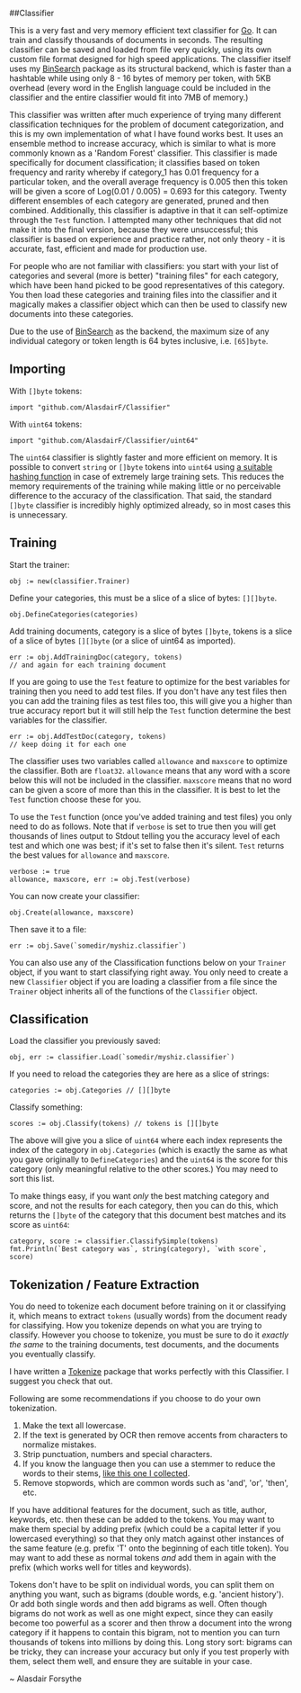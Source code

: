 ##Classifier

This is a very fast and very memory efficient text classifier for [Go](http://golang.org/). It can train and classify thousands of documents in seconds. The resulting classifier can be saved and loaded from file very quickly, using its own custom file format designed for high speed applications. The classifier itself uses my [BinSearch](http://github.com/AlasdairF/BinSearch) package as its structural backend, which is faster than a hashtable while using only 8 - 16 bytes of memory per token, with 5KB overhead (every word in the English language could be included in the classifier and the entire classifier would fit into 7MB of memory.)

This classifier was written after much experience of trying many different classification techniques for the problem of document categorization, and this is my own implementation of what I have found works best. It uses an ensemble method to increase accuracy, which is similar to what is more commonly known as a 'Random Forest' classifier. This classifier is made specifically for document classification; it classifies based on token frequency and rarity whereby if category_1 has 0.01 frequency for a particular token, and the overall average frequency is 0.005 then this token will be given a score of Log(0.01 / 0.005) = 0.693 for this category. Twenty different ensembles of each category are generated, pruned and then combined. Additionally, this classifier is adaptive in that it can self-optimize through the `Test` function. I attempted many other techniques that did not make it into the final version, because they were unsuccessful; this classifier is based on experience and practice rather, not only theory - it is accurate, fast, efficient and made for production use.

For people who are not familiar with classifiers: you start with your list of categories and several (more is better) "training files" for each category, which have been hand picked to be good representatives of this category. You then load these categories and training files into the classifier and it magically makes a classifier object which can then be used to classify new documents into these categories.

Due to the use of [BinSearch](http://github.com/AlasdairF/BinSearch) as the backend, the maximum size of any individual category or token length is 64 bytes inclusive, i.e. `[65]byte`.


## Importing

With `[]byte` tokens:

    import "github.com/AlasdairF/Classifier"
    
With `uint64` tokens:

    import "github.com/AlasdairF/Classifier/uint64"

The `uint64` classifier is slightly faster and more efficient on memory. It is possible to convert `string` or `[]byte` tokens into `uint64` using [a suitable hashing function](http://github.com/AlasdairF/Hash) in case of extremely large training sets. This reduces the memory requirements of the training while making little or no perceivable difference to the accuracy of the classification. That said, the standard `[]byte` classifier is incredibly highly optimized already, so in most cases this is unnecessary.
	
## Training

Start the trainer:

    obj := new(classifier.Trainer)
	
Define your categories, this must be a slice of a slice of bytes: `[][]byte`.

	obj.DefineCategories(categories)
	
Add training documents, category is a slice of bytes `[]byte`, tokens is a slice of a slice of bytes `[][]byte` (or a slice of uint64 as imported).

	err := obj.AddTrainingDoc(category, tokens)
	// and again for each training document
	
If you are going to use the `Test` feature to optimize for the best variables for training then you need to add test files. If you don't have any test files then you can add the training files as test files too, this will give you a higher than true accuracy report but it will still help the `Test` function determine the best variables for the classifier.

	err := obj.AddTestDoc(category, tokens)
	// keep doing it for each one
	
The classifier uses two variables called `allowance` and `maxscore` to optimize the classifier. Both are `float32`. `allowance` means that any word with a score below this will not be included in the classifier. `maxscore` means that no word can be given a score of more than this in the classifier. It is best to let the `Test` function choose these for you.

To use the `Test` function (once you've added training and test files) you only need to do as follows. Note that if `verbose` is set to true then you will get thousands of lines output to Stdout telling you the accuracy level of each test and which one was best; if it's set to false then it's silent. `Test` returns the best values for `allowance` and `maxscore`.

	verbose := true
	allowance, maxscore, err := obj.Test(verbose)

You can now create your classifier:

	obj.Create(allowance, maxscore)
	
Then save it to a file:

    err := obj.Save(`somedir/myshiz.classifier`)
	
You can also use any of the Classification functions below on your `Trainer` object, if you want to start classifying right away. You only need to create a new `Classifier` object if you are loading a classifier from a file since the `Trainer` object inherits all of the functions of the `Classifier` object.

## Classification

Load the classifier you previously saved:

    obj, err := classifier.Load(`somedir/myshiz.classifier`)
	
If you need to reload the categories they are here as a slice of strings:

    categories := obj.Categories // [][]byte

Classify something:

    scores := obj.Classify(tokens) // tokens is [][]byte
	
The above will give you a slice of `uint64` where each index represents the index of the category in `obj.Categories` (which is exactly the same as what you gave originally to `DefineCategories`) and the `uint64` is the score for this category (only meaningful relative to the other scores.) You may need to sort this list.

To make things easy, if you want *only* the best matching category and score, and not the results for each category, then you can do this, which returns the `[]byte` of the category that this document best matches and its score as `uint64`:

    category, score := classifier.ClassifySimple(tokens)
    fmt.Println(`Best category was`, string(category), `with score`, score)
	

## Tokenization / Feature Extraction

You do need to tokenize each document before training on it or classifying it, which means to extract `tokens` (usually words) from the document ready for classifying. How you tokenize depends on what you are trying to classify. However you choose to tokenize, you must be sure to do it *exactly the same* to the training documents, test documents, and the documents you eventually classify.

I have written a [Tokenize](http://github.com/AlasdairF/Tokenize) package that works perfectly with this Classifier. I suggest you check that out.

Following are some recommendations if you choose to do your own tokenization.

1. Make the text all lowercase.
2. If the text is generated by OCR then remove accents from characters to normalize mistakes.
3. Strip punctuation, numbers and special characters.
4. If you know the language then you can use a stemmer to reduce the words to their stems, [like this one I collected](http://github.com/AlasdairF/Stemmer).
5. Remove stopwords, which are common words such as 'and', 'or', 'then', etc.

If you have additional features for the document, such as title, author, keywords, etc. then these can be added to the tokens. You may want to make them special by adding prefix (which could be a capital letter if you lowercased everything) so that they only match against other instances of the same feature (e.g. prefix 'T' onto the beginning of each title token). You may want to add these as normal tokens *and* add them in again with the prefix (which works well for titles and keywords).

Tokens don't have to be split on individual words, you can split them on anything you want, such as bigrams (double words, e.g. 'ancient history'). Or add both single words and then add bigrams as well. Often though bigrams do not work as well as one might expect, since they can easily become too powerful as a scorer and then throw a document into the wrong category if it happens to contain this bigram, not to mention you can turn thousands of tokens into millions by doing this. Long story sort: bigrams can be tricky, they can increase your accuracy but only if you test properly with them, select them well, and ensure they are suitable in your case.


~ Alasdair Forsythe
